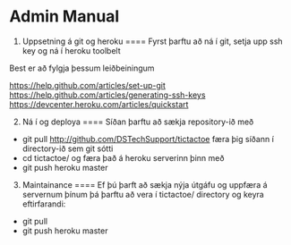 Admin Manual
==================
1. Uppsetning á git og heroku
====
Fyrst þarftu að ná í git, setja upp ssh key og ná í heroku toolbelt

Best er að fylgja þessum leiðbeiningum

https://help.github.com/articles/set-up-git
https://help.github.com/articles/generating-ssh-keys
https://devcenter.heroku.com/articles/quickstart

2. Ná í og deploya
====
Síðan þarftu að sækja repository-ið með

 - git pull http://github.com/DSTechSupport/tictactoe
færa þig síðann í directory-ið sem git sótti
 - cd tictactoe/
og færa það á heroku serverinn þinn með 
 - git push heroku master

3. Maintainance
====
Ef þú þarft að sækja nýja útgáfu og uppfæra á servernum þínum þá þarftu að vera í tictactoe/ directory og keyra eftirfarandi:
 - git pull
 - git push heroku master
